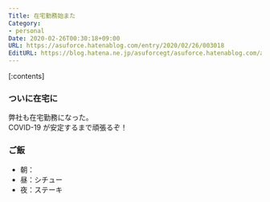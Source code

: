 ```yaml
---
Title: 在宅勤務始また
Category:
- personal
Date: 2020-02-26T00:30:18+09:00
URL: https://asuforce.hatenablog.com/entry/2020/02/26/003018
EditURL: https://blog.hatena.ne.jp/asuforcegt/asuforce.hatenablog.com/atom/entry/26006613526281513
---
```


[:contents]

### ついに在宅に

弊社も在宅勤務になった。  
COVID-19 が安定するまで頑張るぞ！

### ご飯

- 朝：
- 昼：シチュー
- 夜：ステーキ
